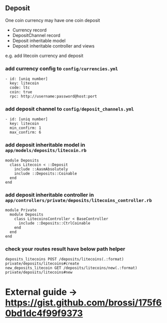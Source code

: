 ## Deposit

One coin currency may have one coin deposit

* Currency record
* DepositChannel record
* Deposit inheritable model
* Deposit inheritable controller and views

e.g. add litecoin currency and deposit

### add currency config to `config/currencies.yml`

    - id: [uniq number]
      key: litecoin
      code: ltc
      coin: true
      rpc: http://username:password@host:port

### add deposit channel to `config/deposit_channels.yml`

    - id: [uniq number]
      key: litecoin
      min_confirm: 1
      max_confirm: 6

### add deposit inheritable model in `app/models/deposits/litecoin.rb`

    module Deposits
      class Litecoin < ::Deposit
        include ::AasmAbsolutely
        include ::Deposits::Coinable
      end
    end

### add deposit inheritable controller in `app/controllers/private/deposits/litecoins_controller.rb`

    module Private
      module Deposits
        class LitecoinsController < BaseController
          include ::Deposits::CtrlCoinable
        end
      end
    end

### check your routes result have below path helper

    deposits_litecoins POST /deposits/litecoins(.:format) private/deposits/litecoins#create
    new_deposits_litecoin GET /deposits/litecoins/new(.:format) private/deposits/litecoins#new

	
# External guide -> https://gist.github.com/brossi/175f60bd1dc4f99f9373